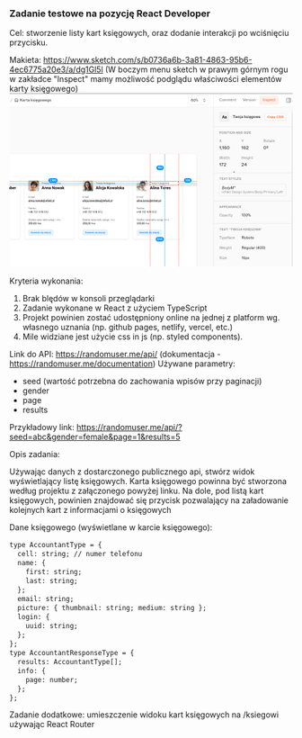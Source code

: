### Zadanie testowe na pozycję React Developer

Cel: stworzenie listy kart księgowych, oraz dodanie interakcji po wciśnięciu przycisku.

Makieta: https://www.sketch.com/s/b0736a6b-3a81-4863-95b6-4ec6775a20e3/a/dg1Gl5l
(W boczym menu sketch w prawym górnym rogu w zakładce "Inspect" mamy możliwość podglądu właściwości elementów karty księgowego)
![Alt text](image.png)

Kryteria wykonania:

1. Brak blędów w konsoli przeglądarki
2. Zadanie wykonane w React z użyciem TypeScript
3. Projekt powinien zostać udostępniony online na jednej z platform wg. własnego uznania (np. github pages, netlify, vercel, etc.)
4. Mile widziane jest użycie css in js (np. styled components).

Link do API: https://randomuser.me/api/ (dokumentacja - https://randomuser.me/documentation)
Używane parametry:

- seed (wartość potrzebna do zachowania wpisów przy paginacji)
- gender
- page
- results

Przykładowy link: https://randomuser.me/api/?seed=abc&gender=female&page=1&results=5

Opis zadania:

Używając danych z dostarczonego publicznego api, stwórz widok wyświetlający listę księgowych.
Karta księgowego powinna być stworzona według projektu z załączonego powyżej linku.
Na dole, pod listą kart księgowych, powinien znajdować się przycisk pozwalający na załadowanie kolejnych kart z informacjami o księgowych

Dane księgowego (wyświetlane w karcie księgowego):

```
type AccountantType = {
  cell: string; // numer telefonu
  name: {
    first: string;
    last: string;
  };
  email: string;
  picture: { thumbnail: string; medium: string };
  login: {
    uuid: string;
  };
};
type AccountantResponseType = {
  results: AccountantType[];
  info: {
    page: number;
  };
};

```

Zadanie dodatkowe: umieszczenie widoku kart księgowych na /ksiegowi używając React Router
